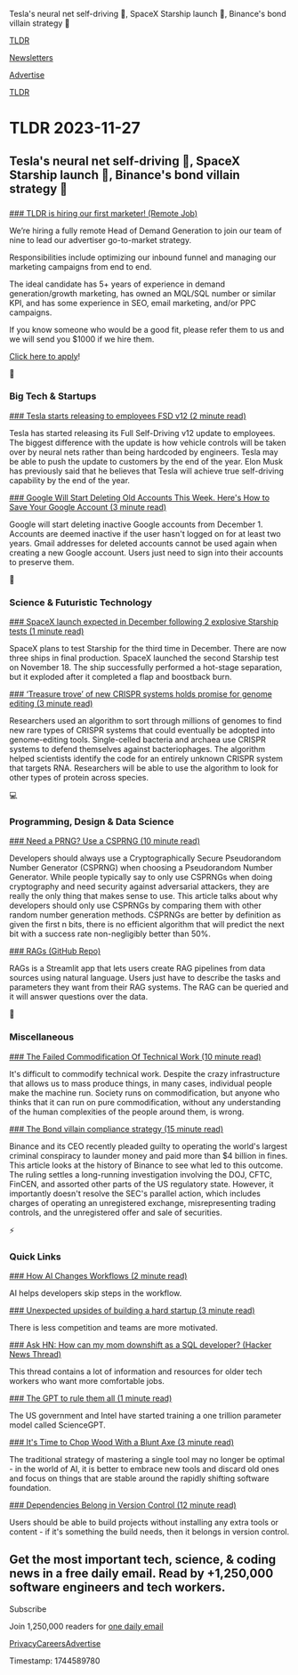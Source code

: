 Tesla's neural net self-driving 🚗, SpaceX Starship launch 🚀, Binance's bond villain strategy 🏦

[TLDR](/)

[Newsletters](/newsletters)

[Advertise](https://advertise.tldr.tech/)

[TLDR](/)

# TLDR 2023-11-27

## Tesla's neural net self-driving 🚗, SpaceX Starship launch 🚀, Binance's bond villain strategy 🏦

### 

[### TLDR is hiring our first marketer! (Remote Job)](https://jobs.ashbyhq.com/tldr.tech/3040486f-89ed-4727-bbca-ce0fc759836c?utm_source=tldrnewsletter)

We’re hiring a fully remote Head of Demand Generation to join our team of nine to lead our advertiser go-to-market strategy.

Responsibilities include optimizing our inbound funnel and managing our marketing campaigns from end to end.

The ideal candidate has 5+ years of experience in demand generation/growth marketing, has owned an MQL/SQL number or similar KPI, and has some experience in SEO, email marketing, and/or PPC campaigns.

If you know someone who would be a good fit, please refer them to us and we will send you $1000 if we hire them.

[Click here to apply](https://jobs.ashbyhq.com/tldr.tech/3040486f-89ed-4727-bbca-ce0fc759836c?utm_source=tldrnewsletter)!

📱

### Big Tech & Startups

[### Tesla starts releasing to employees FSD v12 (2 minute read)](https://electrek.co/2023/11/24/tesla-releasing-employees-fsd-v12-a-critical-update-self-driving-effort/?utm_source=tldrnewsletter)

Tesla has started releasing its Full Self-Driving v12 update to employees. The biggest difference with the update is how vehicle controls will be taken over by neural nets rather than being hardcoded by engineers. Tesla may be able to push the update to customers by the end of the year. Elon Musk has previously said that he believes that Tesla will achieve true self-driving capability by the end of the year.

[### Google Will Start Deleting Old Accounts This Week. Here's How to Save Your Google Account (3 minute read)](https://www.cnet.com/tech/services-and-software/google-will-start-deleting-old-accounts-this-week-heres-how-to-save-your-google-account/?utm_source=tldrnewsletter)

Google will start deleting inactive Google accounts from December 1. Accounts are deemed inactive if the user hasn't logged on for at least two years. Gmail addresses for deleted accounts cannot be used again when creating a new Google account. Users just need to sign into their accounts to preserve them.

🚀

### Science & Futuristic Technology

[### SpaceX launch expected in December following 2 explosive Starship tests (1 minute read)](https://www.mysanantonio.com/news/local/article/spacex-launch-18512116.php?utm_source=tldrnewsletter)

SpaceX plans to test Starship for the third time in December. There are now three ships in final production. SpaceX launched the second Starship test on November 18. The ship successfully performed a hot-stage separation, but it exploded after it completed a flap and boostback burn.

[### ‘Treasure trove’ of new CRISPR systems holds promise for genome editing (3 minute read)](https://www.nature.com/articles/d41586-023-03697-w?utm_source=tldrnewsletter)

Researchers used an algorithm to sort through millions of genomes to find new rare types of CRISPR systems that could eventually be adopted into genome-editing tools. Single-celled bacteria and archaea use CRISPR systems to defend themselves against bacteriophages. The algorithm helped scientists identify the code for an entirely unknown CRISPR system that targets RNA. Researchers will be able to use the algorithm to look for other types of protein across species.

💻

### Programming, Design & Data Science

[### Need a PRNG? Use a CSPRNG (10 minute read)](https://sortingsearching.com/2023/11/25/random.html?utm_source=tldrnewsletter)

Developers should always use a Cryptographically Secure Pseudorandom Number Generator (CSPRNG) when choosing a Pseudorandom Number Generator. While people typically say to only use CSPRNGs when doing cryptography and need security against adversarial attackers, they are really the only thing that makes sense to use. This article talks about why developers should only use CSPRNGs by comparing them with other random number generation methods. CSPRNGs are better by definition as given the first n bits, there is no efficient algorithm that will predict the next bit with a success rate non-negligibly better than 50%.

[### RAGs (GitHub Repo)](https://github.com/run-llama/rags?utm_source=tldrnewsletter)

RAGs is a Streamlit app that lets users create RAG pipelines from data sources using natural language. Users just have to describe the tasks and parameters they want from their RAG systems. The RAG can be queried and it will answer questions over the data.

🎁

### Miscellaneous

[### The Failed Commodification Of Technical Work (10 minute read)](https://ludic.mataroa.blog/blog/the-failed-commodification-of-technical-work/?utm_source=tldrnewsletter)

It's difficult to commodify technical work. Despite the crazy infrastructure that allows us to mass produce things, in many cases, individual people make the machine run. Society runs on commodification, but anyone who thinks that it can run on pure commodification, without any understanding of the human complexities of the people around them, is wrong.

[### The Bond villain compliance strategy (15 minute read)](https://www.bitsaboutmoney.com/archive/bond-villain-compliance-strategy/?utm_source=tldrnewsletter)

Binance and its CEO recently pleaded guilty to operating the world's largest criminal conspiracy to launder money and paid more than $4 billion in fines. This article looks at the history of Binance to see what led to this outcome. The ruling settles a long-running investigation involving the DOJ, CFTC, FinCEN, and assorted other parts of the US regulatory state. However, it importantly doesn't resolve the SEC's parallel action, which includes charges of operating an unregistered exchange, misrepresenting trading controls, and the unregistered offer and sale of securities.

⚡

### Quick Links

[### How AI Changes Workflows (2 minute read)](https://matt-rickard.com/how?utm_source=tldrnewsletter)

AI helps developers skip steps in the workflow.

[### Unexpected upsides of building a hard startup (3 minute read)](https://www.celinehh.com/biotech-unexpected-benefits?utm_source=tldrnewsletter)

There is less competition and teams are more motivated.

[### Ask HN: How can my mom downshift as a SQL developer? (Hacker News Thread)](https://news.ycombinator.com/item?id=38417444&amp;utm_source=tldrnewsletter)

This thread contains a lot of information and resources for older tech workers who want more comfortable jobs.

[### The GPT to rule them all (1 minute read)](https://www.techradar.com/pro/the-gpt-to-rule-them-all-training-for-one-trillion-parameter-model-backed-by-intel-and-us-government-has-just-begun?utm_source=tldrnewsletter)

The US government and Intel have started training a one trillion parameter model called ScienceGPT.

[### It's Time to Chop Wood With a Blunt Axe (3 minute read)](https://scottstevenson.substack.com/p/its-time-to-chop-wood-with-a-blunt?utm_source=tldrnewsletter)

The traditional strategy of mastering a single tool may no longer be optimal - in the world of AI, it is better to embrace new tools and discard old ones and focus on things that are stable around the rapidly shifting software foundation.

[### Dependencies Belong in Version Control (12 minute read)](https://www.forrestthewoods.com/blog/dependencies-belong-in-version-control/?utm_source=tldrnewsletter)

Users should be able to build projects without installing any extra tools or content - if it's something the build needs, then it belongs in version control.

## Get the most important tech, science, & coding news in a free daily email. Read by +1,250,000 software engineers and tech workers.

Subscribe

Join 1,250,000 readers for [one daily email](/api/latest/tech)

[Privacy](/privacy)[Careers](https://jobs.ashbyhq.com/tldr.tech)[Advertise](/tech/advertise)

Timestamp: 1744589780
